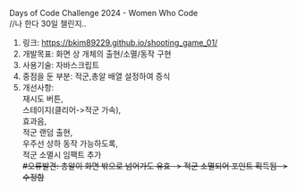 Days of Code Challenge 2024 - Women Who Code <br />
//나 한다 30일 챌린지.. <br />

1. 링크: https://bkim89229.github.io/shooting_game_01/
2. 개발목표: 화면 상 개체의 출현/소멸/동작 구현
3. 사용기술: 자바스크립트
4. 중점을 둔 부분: 적군,총알 배열 설정하여 증식
5. 개선사항:<br />
   재시도 버튼,<br />
   스테이지(클리어->적군 가속),<br />
   효과음,<br />
   적군 랜덤 출현,<br />
   우주선 상하 동작 가능하도록,<br />
   적군 소멸시 임팩트 추가 <br />
    <s> #오류발견: 총알이 화면 밖으로 넘어가도 유효 -> 적군 소멸되어 포인트 획득됨 -> 수정함 </s>
